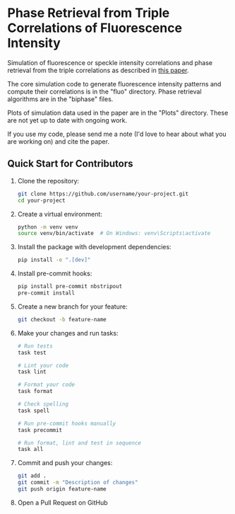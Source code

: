 # Phase Retrieval from Triple Correlations of Fluorescence Intensity
Simulation of fluorescence or speckle intensity correlations and phase retrieval from the triple correlations as described in [this paper](https://opg.optica.org/oe/fulltext.cfm?uri=oe-31-15-25082&id=532719).

The core simulation code to generate fluorescence intensity patterns and compute their correlations is in the "fluo" directory. Phase retrieval algorithms are in the "biphase" files.

Plots of simulation data used in the paper are in the "Plots" directory. These are not yet up to date with ongoing work.

If you use my code, please send me a note (I'd love to hear about what you are working on) and cite the paper.

## Quick Start for Contributors

1. Clone the repository:
   ```bash
   git clone https://github.com/username/your-project.git
   cd your-project
   ```

2. Create a virtual environment:
   ```bash
   python -m venv venv
   source venv/bin/activate  # On Windows: venv\Scripts\activate
   ```

3. Install the package with development dependencies:
   ```bash
   pip install -e ".[dev]"
   ```

4. Install pre-commit hooks:
   ```bash
   pip install pre-commit nbstripout
   pre-commit install
   ```

5. Create a new branch for your feature:
   ```bash
   git checkout -b feature-name
   ```

6. Make your changes and run tasks:
   ```bash
   # Run tests
   task test

   # Lint your code
   task lint

   # Format your code
   task format

   # Check spelling
   task spell

   # Run pre-commit hooks manually
   task precommit

   # Run format, lint and test in sequence
   task all
   ```

7. Commit and push your changes:
   ```bash
   git add .
   git commit -m "Description of changes"
   git push origin feature-name
   ```

8. Open a Pull Request on GitHub
